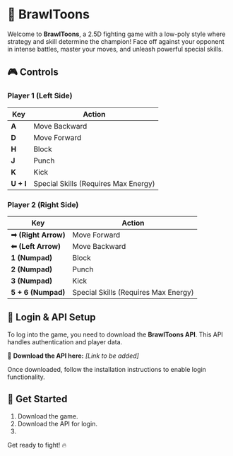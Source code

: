 # 🥊 BrawlToons

Welcome to **BrawlToons**, a 2.5D fighting game with a low-poly style where strategy and skill determine the champion! Face off against your opponent in intense battles, master your moves, and unleash powerful special skills.

## 🎮 Controls

### **Player 1 (Left Side)**
| Key | Action |
|----|---------|
| **A** | Move Backward |
| **D** | Move Forward |
| **H** | Block |
| **J** | Punch |
| **K** | Kick |
| **U + I** | Special Skills (Requires Max Energy) |

### **Player 2 (Right Side)**
| Key | Action |
|----|---------|
| **➡ (Right Arrow)** | Move Forward |
| **⬅ (Left Arrow)** | Move Backward |
| **1 (Numpad)** | Block |
| **2 (Numpad)** | Punch |
| **3 (Numpad)** | Kick |
| **5 + 6 (Numpad)** | Special Skills (Requires Max Energy) |

## 🔑 Login & API Setup

To log into the game, you need to download the **BrawlToons API**. This API handles authentication and player data.  

🔗 **Download the API here:** _[Link to be added]_  

Once downloaded, follow the installation instructions to enable login functionality.

## 🚀 Get Started

1. Download the game.
2. Download the API for login.
3. 

Get ready to fight! 🔥
